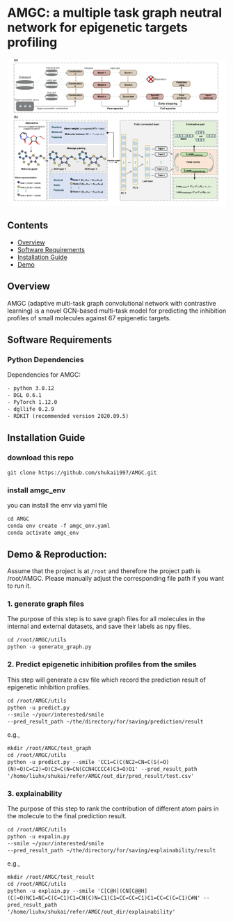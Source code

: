 # AMGC: a multiple task graph neutral network for epigenetic targets profiling 

![](https://github.com/shukai1997/AMGC/blob/main/Figure1.png)

## Contents

- [Overview](#overview)
- [Software Requirements](#software-requirements)
- [Installation Guide](#installation-guide)
- [Demo](#demo--reproduction-ligand-docking-on-pdbbind-core-set)

## Overview 

AMGC (adaptive multi-task graph convolutional network with contrastive learning) is a novel GCN-based multi-task model for predicting the inhibition profiles of small molecules against 67 epigenetic targets.

## Software Requirements

### Python Dependencies

Dependencies for AMGC:

```
- python 3.8.12
- DGL 0.6.1 
- PyTorch 1.12.0 
- dgllife 0.2.9 
- RDKIT (recommended version 2020.09.5) 
```

## Installation Guide

### download this repo

```
git clone https://github.com/shukai1997/AMGC.git
```

### install amgc_env

you can install the env via yaml file

```
cd AMGC
conda env create -f amgc_env.yaml
conda activate amgc_env
```

## Demo & Reproduction: 

Assume that the project is at `/root` and therefore the project path is /root/AMGC. Please manually adjust the corresponding file path if you want to run it.

### 1. generate graph files

The purpose of this step is to save graph files for all molecules in the internal and external datasets, and save their labels as npy files.

```
cd /root/AMGC/utils 
python -u generate_graph.py
```

### 2. Predict epigenetic inhibition profiles from the smiles

This step will generate a csv file which record the prediction result of epigenetic inhibition profiles.

```
cd /root/AMGC/utils  
python -u predict.py 
--smile ~/your/interested/smile 
--pred_result_path ~/the/directory/for/saving/prediction/result
```
e.g.,
```
mkdir /root/AMGC/test_graph
cd /root/AMGC/utils 
python -u predict.py --smile 'CC1=C(C(NC2=CN=C(S(=O)(N)=O)C=C2)=O)C3=C(N=CN(CCN4CCCC4)C3=O)O1' --pred_result_path '/home/liuhx/shukai/refer/AMGC/out_dir/pred_result/test.csv'
```

### 3. explainability

The purpose of this step to rank the contribution of different atom pairs in the molecule to the final prediction result.

```
cd /root/AMGC/utils 
python -u expalin.py 
--smile ~/your/interested/smile 
--pred_result_path ~/the/directory/for/saving/explainability/result 
```
e.g.,
```
mkdir /root/AMGC/test_result
cd /root/AMGC/utils 
python -u explain.py --smile 'C[C@H](CN[C@@H](C(=O)NC1=NC=C(C=C1)C1=CN(C)N=C1)C1=CC=CC=C1)C1=CC=C(C=C1)C#N' --pred_result_path '/home/liuhx/shukai/refer/AMGC/out_dir/explainability'
```
